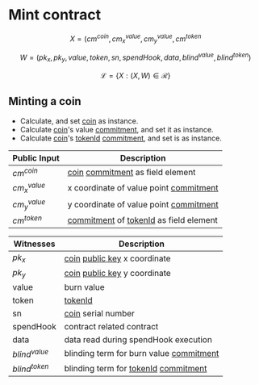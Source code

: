 # Mint contract

$$ X = (cm^{coin}, cm^{value}_x, cm^{value}_y, cm^{token} $$

$$ W = (pk_x, pk_y, value, token, sn, spendHook, data, blind^{value}, blind^{token}) $$

$$ \mathcal{L}= \{X:(X,W)\in \mathcal{R}\} $$

## Minting a coin

- Calculate, and set [coin](coin.md) as instance.
- Calculate [coin](coin.md)'s value [commitment](../crypto/commitment.md), and set it as instance.
- Calculate [coin](coin.md)'s [tokenId](token_id.md) [commitment](../crypto/commitment.md), and set is as instance.


| Public Input         | Description                                                                       |
|----------------------|-----------------------------------------------------------------------------------|
| $cm^{coin}$          | [coin](coin.md) [commitment](../crypto/commitment.md) as field element            |
| $cm^{value}_x$       | x coordinate of value point [commitment](../crypto/commitment.md)                 |
| $cm^{value}_y$       | y coordinate of value point [commitment](../crypto/commitment.md)                 |
| $cm^{token}$         | [commitment](../crypto/commitment.md) of [tokenId](token_id.md) as field element  |

| Witnesses            | Description                                                                    |
|----------------------|--------------------------------------------------------------------------------|
| $pk_x$               | [coin](coin.md) [public key](../crypto/keypair.md) x coordinate                                        |
| $pk_y$               | [coin](coin.md) [public key](../crypto/keypair.md) y coordinate                                        |
| value                | burn value                                                                     |
| token                | [tokenId](token_id.md)                                                         |
| sn                   | [coin](coin.md) serial number                                                  |
| spendHook            | contract related contract                                                      |
| data                 | data read during spendHook execution                                           |
| $blind^{value}$      | blinding term for burn value [commitment](../crypto/commitment.md)             |
| $blind^{token}$      | blinding term for [tokenId](token_id.md) [commitment](../crypto/commitment.md) |
